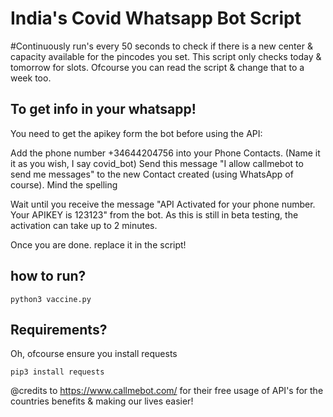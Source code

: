 # India's Covid Whatsapp Bot Script


#Continuously run's every 50 seconds to check if there is a new center & capacity available for the pincodes you set.
This script only checks today & tomorrow for slots. Ofcourse you can read the script & change that to a week too.

## To get info in your whatsapp!

You need to get the apikey form the bot before using the API:

Add the phone number +34644204756 into your Phone Contacts. (Name it it as you wish, I say covid_bot)
Send this message "I allow callmebot to send me messages" to the new Contact created (using WhatsApp of course). Mind the spelling

Wait until you receive the message "API Activated for your phone number. Your APIKEY is 123123" from the bot. As this is still in beta testing, the activation can take up to 2 minutes.

Once you are done. replace it in the script!


## how to run?

```
python3 vaccine.py
```

## Requirements?

Oh, ofcourse ensure you install requests

```
pip3 install requests
```

@credits to https://www.callmebot.com/ for their free usage of API's for the countries benefits & making our lives easier!
